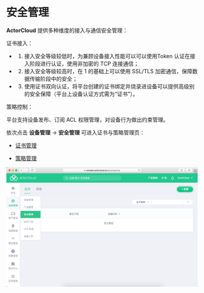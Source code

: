 # 安全管理

**ActorCloud** 提供多种维度的接入与通信安全管理：

证书接入：

- 1. 接入安全等级较低时，为兼顾设备接入性能可以可以使用Token 认证在接入阶段进行认证，使用非加密的 TCP 连接通信；
- 2. 接入安全等级较高时，在 1 的基础上可以使用 SSL/TLS 加密通信，保障数据传输阶段中的安全；
- 3. 使用证书双向认证，将平台创建的证书绑定并烧录进设备可以提供高级别的安全保障（平台上设备认证方式需为“证书”）。


策略控制：

平台支持设备发布、订阅 ACL 权限管理，对设备行为做出约束管理。

依次点击 **设备管理** -> **安全管理** 可进入证书与策略管理页：

- [证书管理](./certs.md)

- [策略管理](./policy.md)

![init_security](_assets/init_security.png)
